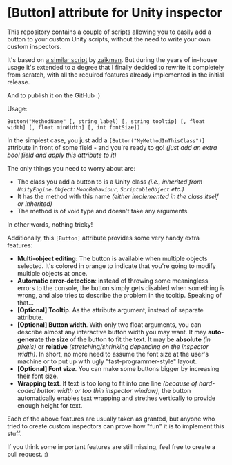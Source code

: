 # [Button] attribute for Unity inspector

This repository contains a couple of scripts allowing you to easily add a button to your custom Unity scripts, without the need to write your own custom inspectors.

It's based on [a similar script](https://github.com/zaikman/UnityPublic/blob/master/InspectorButton.cs) by [zaikman](https://github.com/zaikman). But during the years of in-house usage it's extended to a degree that I finally decided to rewrite it completely from scratch, with all the required features already implemented in the initial release.

And to publish it on the GitHub :)

Usage:
```
Button("MethodName" [, string label] [, string tooltip] [, float width] [, float minWidth] [, int fontSize])
```

In the simplest case, you just add a `[Button("MyMethodInThisClass")]` attribute in front of some field - and you're ready to go! _(just add an extra bool field and apply this attribute to it)_

The only things you need to worry about are:
* The class you add a button to is a Unity class _(i.e., inherited from `UnityEngine.Object`: `MonoBehaviour`, `ScriptableObject` etc.)_
* It has the method with this name _(either implemented in the class itself or inherited)_
* The method is of void type and doesn't take any arguments.

In other words, nothing tricky!

Additionally, this `[Button]` attribute provides some very handy extra features:
* __Multi-object editing__: The button is available when multiple objects selected. It's colored in orange to indicate that you're going to modify multiple objects at once.
* __Automatic error-detection__: instead of throwing some meaningless errors to the console, the button simply gets disabled when something is wrong, and also tries to describe the problem in the tooltip. Speaking of that...
* __[Optional] Tooltip__. As the attribute argument, instead of separate attribute.
* __[Optional] Button width__. With only two float arguments, you can describe almost any interactive button width you may want.
It may **auto-generate the size** of the button to fit the text. It may be **absolute** _(in pixels)_ or **relative** _(stretching/shrinking depending on the inspector width)_. In short, no more need to assume the font size at the user's machine or to put up with ugly "fast-programmer-style" layout.
* __[Optional] Font size__. You can make some buttons bigger by increasing their font size.
* __Wrapping text__. If text is too long to fit into one line _(because of hard-coded button width or too thin inspector window)_, the button automatically enables text wrapping and strethes vertically to provide enough height for text.

Each of the above features are usually taken as granted, but anyone who tried to create custom inspectors can prove how "fun" it is to implement this stuff.

If you think some important features are still missing, feel free to create a pull request. :)
